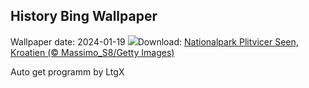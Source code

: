 ## History Bing Wallpaper
Wallpaper date: 2024-01-19
![](https://www.bing.com/th?id=OHR.PlitviceWinter_DE-DE4628468125_UHD.jpg&w=1000)Download: [Nationalpark Plitvicer Seen, Kroatien (© Massimo_S8/Getty Images)](https://www.bing.com/th?id=OHR.PlitviceWinter_DE-DE4628468125_UHD.jpg)

Auto get programm by LtgX
